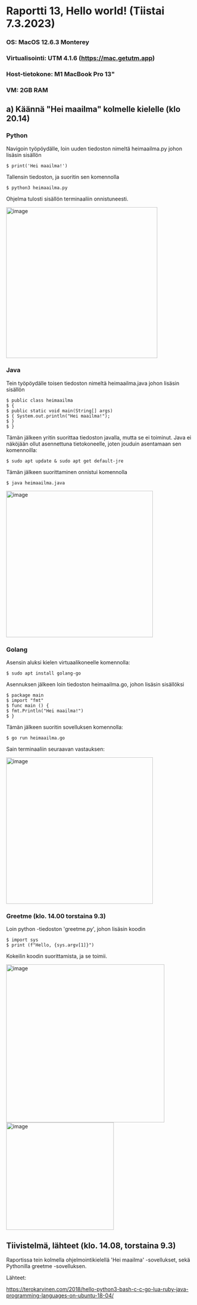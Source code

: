 # Raportti 13, Hello world! (Tiistai 7.3.2023)

### OS: MacOS 12.6.3 Monterey
### Virtualisointi: UTM 4.1.6 (https://mac.getutm.app)
### Host-tietokone: M1 MacBook Pro 13"
### VM: 2GB RAM


## a) Käännä "Hei maailma" kolmelle kielelle (klo 20.14)

### Python

Navigoin työpöydälle, loin uuden tiedoston nimeltä heimaailma.py johon lisäsin sisällön

    $ print('Hei maailma!')
    
Tallensin tiedoston, ja suoritin sen komennolla 

    $ python3 heimaailma.py
    
Ohjelma tulosti sisällön terminaaliin onnistuneesti.

<img width="406" alt="image" src="https://user-images.githubusercontent.com/122888655/223514084-fa00d114-2cfe-4102-bbbc-29203b0b8db4.png">

### Java

Tein työpöydälle toisen tiedoston nimeltä heimaailma.java johon lisäsin sisällön

    $ public class heimaailma
    $ {
    $ public static void main(String[] args)
    $ { System.out.println("Hei maailma!");
    $ }
    $ }
    
Tämän jälkeen yritin suorittaa tiedoston javalla, mutta se ei toiminut. Java ei näköjään ollut asennettuna tietokoneelle, joten jouduin asentamaan sen komennoilla:

    $ sudo apt update & sudo apt get default-jre
    
Tämän jälkeen suorittaminen onnistui komennolla 

    $ java heimaailma.java

<img width="394" alt="image" src="https://user-images.githubusercontent.com/122888655/223517323-6dffa5ad-cd44-4e6c-9919-035732aa4f48.png">


### Golang

Asensin aluksi kielen virtuaalikoneelle komennolla:

    $ sudo apt install golang-go
    
Asennuksen jälkeen loin tiedoston heimaailma.go, johon lisäsin sisällöksi 

    $ package main
    $ import "fmt"
    $ func main () {
    $ fmt.Println("Hei maailma!")
    $ }
    
Tämän jälkeen suoritin sovelluksen komennolla:

    $ go run heimaailma.go
   
Sain terminaaliin seuraavan vastauksen:

<img width="394" alt="image" src="https://user-images.githubusercontent.com/122888655/223519938-990a1ae4-2944-43d8-b413-ffcc8cd203a7.png">

### Greetme (klo. 14.00 torstaina 9.3)

Loin python -tiedoston 'greetme.py', johon lisäsin koodin

    $ import sys
    $ print (f"Hello, {sys.argv[1]}")
    
Kokeilin koodin suorittamista, ja se toimii.

<img width="425" alt="image" src="https://user-images.githubusercontent.com/122888655/224018571-936ac38f-4917-4304-8d25-5beb1c2fae93.png">

<img width="289" alt="image" src="https://user-images.githubusercontent.com/122888655/224018637-42231bfa-7b9e-4d16-8373-72ff23f3a1aa.png">


## Tiivistelmä, lähteet (klo. 14.08, torstaina 9.3)

Raportissa tein kolmella ohjelmointikielellä 'Hei maailma' -sovellukset, sekä Pythonilla greetme -sovelluksen.

Lähteet:

https://terokarvinen.com/2018/hello-python3-bash-c-c-go-lua-ruby-java-programming-languages-on-ubuntu-18-04/
